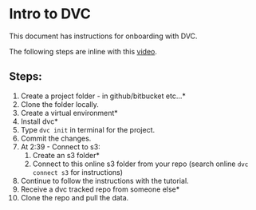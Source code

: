 # Intro to DVC

This document has instructions for onboarding with DVC. 

The following steps are inline with this [video](https://www.youtube.com/watch?v=kLKBcPonMYw).

## Steps:

1. Create a project folder - in github/bitbucket etc...*
2. Clone the folder locally.
3. Create a virtual environment*
4. Install dvc*
5. Type `dvc init` in terminal for the project.
6. Commit the changes.
7. At 2:39 - Connect to s3:
	1. Create an s3 folder* 
	2. Connect to this online s3 folder from your repo (search online `dvc connect s3` for instructions)
8. Continue to follow the instructions with the tutorial.
9. Receive a dvc tracked repo from someone else*
10. Clone the repo and pull the data.